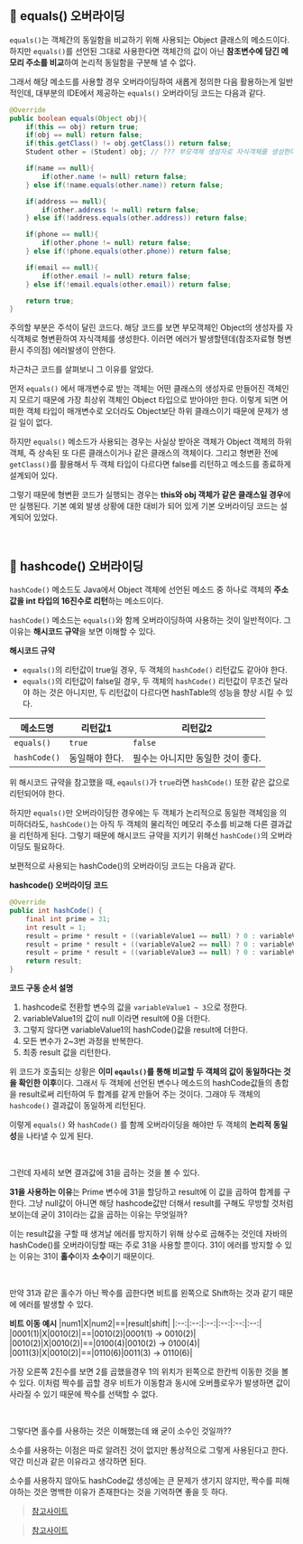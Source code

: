 ## :pushpin: equals() 오버라이딩
`equals()`는 객체간의 동일함을 비교하기 위해 사용되는 Object 클래스의 메소드이다. 하지만 `equals()`를 선언된 그대로 사용한다면 객체간의 값이 아닌 **참조변수에 담긴 메모리 주소를 비교**하여 논리적 동일함을 구분해 낼 수 없다. 

그래서 해당 메소드를 사용할 경우 오버라이딩하여 새롭게 정의한 다음 활용하는게 일반적인데, 대부분의 IDE에서 제공하는 `equals()` 오버라이딩 코드는 다음과 같다.

```java
@Override
public boolean equals(Object obj){
    if(this == obj) return true;
    if(obj == null) return false;
    if(this.getClass() != obj.getClass()) return false;
    Student other = (Student) obj; // ??? 부모객체 생성자로 자식객체를 생성한다?? 에러가 왜 안나지???

    if(name == null){
        if(other.name != null) return false;
    } else if(!name.equals(other.name)) return false;

    if(address == null){
        if(other.address != null) return false;
    } else if(!address.equals(other.address)) return false;

    if(phone == null){
        if(other.phone != null) return false;
    } else if(!phone.equals(other.phone)) return false;

    if(email == null){
        if(other.email != null) return false;
    } else if(!email.equals(other.email)) return false;

    return true;
}
```

주의할 부분은 주석이 달린 코드다. 해당 코드를 보면 부모객체인 Object의 생성자를 자식객체로 형변환하여 자식객체를 생성한다. 이러면 에러가 발생할텐데(참조자료형 형변환시 주의점) 에러발생이 안한다.

차근차근 코드를 살펴보니 그 이유를 알았다.

먼저 `equals()` 에서 매개변수로 받는 객체는 어떤 클래스의 생성자로 만들어진 객체인지 모르기 때문에 가장 최상위 객체인 Object 타입으로 받아야만 한다. 이렇게 되면 어떠한 객체 타입이 매개변수로 오더라도 Object보단 하위 클래스이기 때문에 문제가 생길 일이 없다.

하지만 `equals()` 메소드가 사용되는 경우는 사실상 받아온 객체가 Object 객체의 하위객체, 즉 상속된 또 다른 클래스이거나 같은 클래스의 객체이다. 그리고 형변환 전에 `getClass()`를 활용해서 두 객체 타입이 다르다면 false를 리턴하고 메소드를 종료하게 설계되어 있다.

그렇기 때문에 형변환 코드가 실행되는 경우는 **this와 obj 객체가 같은 클래스일 경우**에만 실행된다. 기본 예외 발생 상황에 대한 대비가 되어 있게 기본 오버라이딩 코드는 설계되어 있었다.

<br>

## :pushpin: hashcode() 오버라이딩
`hashCode()` 메소드도 Java에서 Object 객체에 선언된 메소드 중 하나로 객체의 **주소값을 int 타입의 16진수로 리턴**하는 메소드이다.

`hashCode()` 메소드는 `equals()`와 함께 오버라이딩하여 사용하는 것이 일반적이다. 그 이유는 **해시코드 규약**을 보면 이해할 수 있다.

**해시코드 규약**
- `equals()`의 리턴값이 true일 경우, 두 객체의 `hashCode()` 리턴값도 같아야 한다.
- `equals()`의 리턴값이 false일 경우, 두 객체의 `hashCode()` 리턴값이 무조건 달라야 하는 것은 아니지만, 두 리턴값이 다르다면 hashTable의 성능을 향상 시킬 수 있다.

|메소드명|리턴값1|리턴값2|
|--|--|--|
|`equals()`|`true`|`false`|
|`hashCode()`|동일해야 한다.|필수는 아니지만 동일한 것이 좋다.|

위 해시코드 규약을 참고했을 때, `eqauls()`가 `true`라면 `hashCode()` 또한 같은 값으로 리턴되어야 한다.

하지만 `equals()`만 오버라이딩한 경우에는 두 객체가 논리적으로 동일한 객체임을 의미하더라도, `hashCode()`는 아직 두 객체의 물리적인 메모리 주소를 비교해 다른 결과값을 리턴하게 된다. 그렇기 때문에 해시코드 규약을 지키기 위해선 `hashCode()`의 오버라이딩도 필요하다.

보편적으로 사용되는 hashCode()의 오버라이딩 코드는 다음과 같다.

**hashcode() 오버라이딩 코드**
```java
@Override
public int hashCode() {
    final int prime = 31;
    int result = 1;
    result = prime * result + ((variableValue1 == null) ? 0 : variableValue1.hashCode());
    result = prime * result + ((variableValue2 == null) ? 0 : variableValue2.hashCode());
    result = prime * result + ((variableValue3 == null) ? 0 : variableValue3.hashCode());
    return result;
}
```
**코드 구동 순서 설명**
1. hashcode로 전환할 변수의 값을 `variableValue1 ~ 3`으로 정한다.
2. variableValue1의 값이 null 이라면 result에 0을 더한다.
3. 그렇지 않다면 variableValue1의 hashCode()값을 result에 더한다.
4. 모든 변수가 2~3번 과정을 반복한다.
5. 최종 result 값을 리턴한다.

위 코드가 호출되는 상황은 **이미 `eqauls()`를 통해 비교할 두 객체의 값이 동일하다는 것을 확인한 이후**이다. 그래서 두 객체에 선언된 변수나 메소드의 hashCode값들의 총합을 result로써 리턴하여 두 합계를 같게 만들어 주는 것이다. 그래야 두 객체의 `hashcode()` 결과값이 동일하게 리턴된다.

이렇게 `equals()` 와 `hashCode()` 를 함께 오버라이딩을 해야만 두 객체의 **논리적 동일성**을 나타낼 수 있게 된다.

<br>

그런데 자세히 보면 결과값에 31을 곱하는 것을 볼 수 있다.

**31을 사용하는 이유**는 Prime 변수에 31을 할당하고 result에 이 값을 곱하여 합계를 구한다. 그냥 null값이 아니면 해당 hashcode값만 더해서 result를 구해도 무방할 것처럼 보이는데 굳이 31이라는 값을 곱하는 이유는 무엇일까?

이는 result값을 구할 때 생겨날 에러를 방지하기 위해 상수로 곱해주는 것인데 자바의 hashCode()를 오버라이딩할 때는 주로 31을 사용할 뿐이다. 31이 에러를 방지할 수 있는 이유는 31이 **홀수**이자 **소수**이기 때문이다.

<br>

만약 31과 같은 홀수가 아닌 짝수를 곱한다면 비트를 왼쪽으로 Shift하는 것과 같기 때문에 에러를 발생할 수 있다.

**비트 이동 예시**
|num1|X|num2|==|result|shift|
|:--:|:--:|:--:|:--:|:--:|:--:|
|0001(1)|X|0010(2)|==|0010(2)|0001(1) -> 0010(2)|
|0010(2)|X|0010(2)|==|0100(4)|0010(2) -> 0100(4)|
|0011(3)|X|0010(2)|==|0110(6)|0011(3) -> 0110(6)|

가장 오른쪽 2진수를 보면 2를 곱했을경우 1의 위치가 왼쪽으로 한칸씩 이동한 것을 볼 수 있다. 이처럼 짝수를 곱할 경우 비트가 이동함과 동시에 오버플로우가 발생하면 값이 사라질 수 있기 때문에 짝수를 선택할 수 없다.

<br>

그렇다면 홀수를 사용하는 것은 이해했는데 왜 굳이 소수인 것일까??

소수를 사용하는 이점은 따로 알려진 것이 없지만 통상적으로 그렇게 사용된다고 한다. 약간 미신과 같은 이유라고 생각하면 된다.

소수를 사용하지 않아도 hashCode값 생성에는 큰 문제가 생기지 않지만, 짝수를 피해야하는 것은 명백한 이유가 존재한다는 것을 기억하면 좋을 듯 하다.

> [참고사이트](https://johngrib.github.io/wiki/Object-hashCode/#%EC%9D%B4%EC%83%81%EC%A0%81%EC%9D%B8-%ED%95%B4%EC%8B%9C-%ED%95%A8%EC%88%98%EC%97%90-%EA%B0%80%EA%B9%8C%EC%9A%B4-%ED%95%A8%EC%88%98-%EB%A7%8C%EB%93%A4%EA%B8%B0)

> [참고사이트](https://devlog-wjdrbs96.tistory.com/243)

